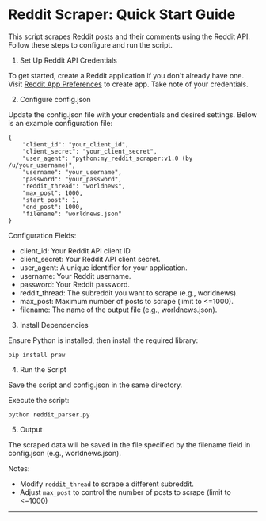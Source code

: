 
# Reddit Scraper: Quick Start Guide


This script scrapes Reddit posts and their comments using the Reddit API. Follow these steps to configure and run the script.


1. Set Up Reddit API Credentials

To get started, create a Reddit application if you don't already have one. Visit [Reddit App Preferences](https://www.reddit.com/prefs/apps) to create app. Take note of your credentials.


2.  Configure config.json


Update the config.json file with your credentials and desired settings. Below is an example configuration file:

```
{
    "client_id": "your_client_id",
    "client_secret": "your_client_secret",
    "user_agent": "python:my_reddit_scraper:v1.0 (by /u/your_username)",
    "username": "your_username",
    "password": "your_password",
    "reddit_thread": "worldnews",
    "max_post": 1000,
    "start_post": 1,
    "end_post": 1000,
    "filename": "worldnews.json"
}

```

Configuration Fields:

- client\_id: Your Reddit API client ID.
- client\_secret: Your Reddit API client secret.
- user\_agent: A unique identifier for your application.
- username: Your Reddit username.
- password: Your Reddit password.
- reddit\_thread: The subreddit you want to scrape (e.g., worldnews).
- max\_post: Maximum number of posts to scrape (limit to <=1000).
- filename: The name of the output file (e.g., worldnews.json).



3.   Install Dependencies


Ensure Python is installed, then install the required library:


```
pip install praw
```


4.   Run the Script



Save the script and config.json in the same directory.



Execute the script:


```
python reddit_parser.py
```


5.  Output



The scraped data will be saved in the file specified by the filename field in config.json (e.g., worldnews.json).


Notes:

- Modify `reddit_thread` to scrape a different subreddit.
- Adjust `max_post` to control the number of posts to scrape (limit to <=1000) 

---


